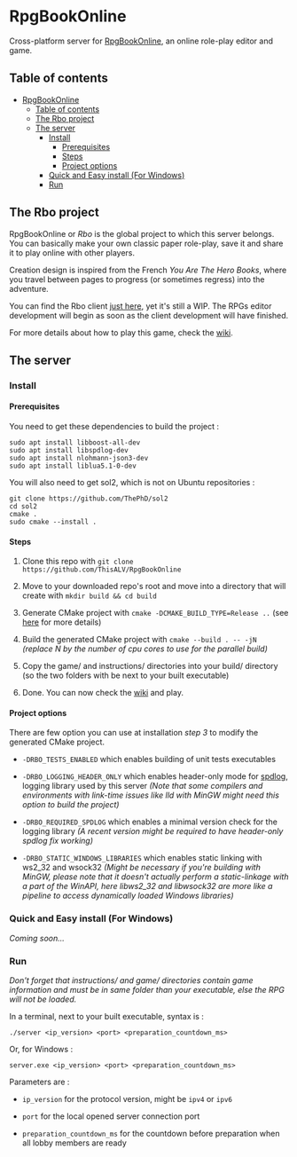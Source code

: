 # RpgBookOnline

Cross-platform server for [RpgBookOnline](#the-rbo-project), an online role-play editor and game.

## Table of contents

* [RpgBookOnline](#rpgbookonline)
    * [Table of contents](#table-of-contents)
    * [The Rbo project](#the-rbo-project)
    * [The server](#the-server)
        * [Install](#install)
            * [Prerequisites](#prerequisites)
            * [Steps](#steps)
            * [Project options](#project-options)
        * [Quick and Easy install (For Windows)](#quick-and-easy-install-for-windows)
        * [Run](#run)

## The Rbo project

RpgBookOnline or *Rbo* is the global project to which this server belongs. You can basically make your own classic paper role-play, save it and share it to play online with other players.

Creation design is inspired from the French *You Are The Hero Books*, where you travel between pages to progress (or sometimes regress) into the adventure.

You can find the Rbo client [just here](https://github.com/ThisALV/RboClient), yet it's still a WIP. The RPGs editor development will begin as soon as the client development will have finished.

For more details about how to play this game, check the [wiki](https://github.com/ThisALV/RpgBookOnline/wiki).

## The server

### Install

#### Prerequisites

You need to get these dependencies to build the project :

```shell
sudo apt install libboost-all-dev
sudo apt install libspdlog-dev
sudo apt install nlohmann-json3-dev
sudo apt install liblua5.1-0-dev
```

You will also need to get sol2, which is not on Ubuntu repositories :

```shell
git clone https://github.com/ThePhD/sol2
cd sol2
cmake .
sudo cmake --install .
```


#### Steps

1. Clone this repo with `git clone https://github.com/ThisALV/RpgBookOnline`

2. Move to your downloaded repo's root and move into a directory that will create with `mkdir build && cd build`

3. Generate CMake project with `cmake -DCMAKE_BUILD_TYPE=Release ..` (see [here](#project-options) for more details)

4. Build the generated CMake project with `cmake --build . -- -jN` *(replace N by the number of cpu cores to use for the parallel build)*

5. Copy the game/ and instructions/ directories into your build/ directory (so the two folders with be next to your built executable)

6. Done. You can now check the [wiki](https://github.com/ThisALV/RpgBookOnline/wiki) and play.

#### Project options

There are few option you can use at installation *step 3* to modify the generated CMake project.

- `-DRBO_TESTS_ENABLED` which enables building of unit tests executables

- `-DRBO_LOGGING_HEADER_ONLY` which enables header-only mode for [spdlog](https://github.com/gabime/spdlog), logging library used by this server *(Note that some compilers and environments with link-time issues like lld with MinGW might need this option to build the project)*

- `-DRBO_REQUIRED_SPDLOG` which enables a minimal version check for the logging library *(A recent version might be required to have header-only spdlog fix working)*

- `-DRBO_STATIC_WINDOWS_LIBRARIES` which enables static linking with ws2_32 and wsock32 *(Might be necessary if you're building with MinGW, please note that it doesn't actually perform a static-linkage with a part of the WinAPI, here libws2_32 and libwsock32 are more like a pipeline to access dynamically loaded Windows libraries)*

### Quick and Easy install (For Windows)

*Coming soon...*

### Run

*Don't forget that instructions/ and game/ directories contain game information and must be in same folder than your executable, else the RPG will not be loaded.*

In a terminal, next to your built executable, syntax is :

    ./server <ip_version> <port> <preparation_countdown_ms>

Or, for Windows :

    server.exe <ip_version> <port> <preparation_countdown_ms>

Parameters are :

- `ip_version` for the protocol version, might be `ipv4` or `ipv6`

- `port` for the local opened server connection port

- `preparation_countdown_ms` for the countdown before preparation when all lobby members are ready
